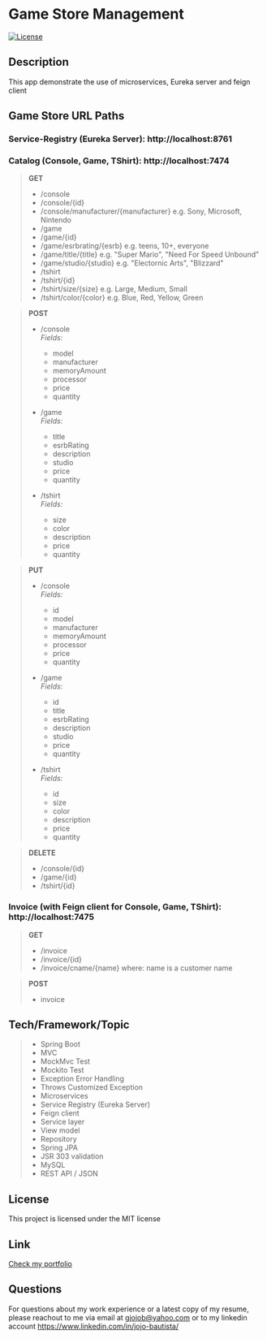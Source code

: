 # Game Store Management

[![License](https://img.shields.io/badge/License-MIT-brightgreen.svg)](https://opensource.org/licenses/MIT)

## Description

This app demonstrate the use of microservices, Eureka server and feign client

## **Game Store URL Paths**

### Service-Registry (Eureka Server): http://localhost:8761
### Catalog (Console, Game, TShirt): http://localhost:7474
> **GET**
> - /console
> - /console/{id}
> - /console/manufacturer/{manufacturer}   e.g. Sony, Microsoft, Nintendo
> - /game
> - /game/{id}
> - /game/esrbrating/{esrb}   e.g. teens, 10+, everyone
> - /game/title/{title}       e.g. "Super Mario", "Need For Speed Unbound"
> - /game/studio/{studio}     e.g. "Electornic Arts", "Blizzard"
> - /tshirt
> - /tshirt/{id}
> - /tshirt/size/{size}       e.g. Large, Medium, Small
> - /tshirt/color/{color}     e.g. Blue, Red, Yellow, Green

> **POST**
> - /console </br>
>     *Fields:*
>     * model
>     * manufacturer
>     * memoryAmount
>     * processor
>     * price
>     * quantity
>
> - /game </br>
>     *Fields:*
>     * title
>     * esrbRating
>     * description
>     * studio
>     * price
>     * quantity
>
> - /tshirt <br>
>     *Fields:*
>     * size
>     * color
>     * description
>     * price
>     * quantity

> **PUT**
> - /console </br>
>     *Fields:*
>     * id
>     * model
>     * manufacturer
>     * memoryAmount
>     * processor
>     * price
>     * quantity
>
> - /game </br>
>     *Fields:*
>     * id
>     * title
>     * esrbRating
>     * description
>     * studio
>     * price
>     * quantity
>
> - /tshirt <br>
>     *Fields:*
>     * id
>     * size
>     * color
>     * description
>     * price
>     * quantity

> **DELETE**
> - /console/{id}
> - /game/{id}
> - /tshirt/{id}

### Invoice (with Feign client for Console, Game, TShirt): http://localhost:7475
> **GET**
> - /invoice
> - /invoice/{id}
> - /invoice/cname/{name}    where: name is a customer name

> **POST**
> - invoice

## **Tech/Framework/Topic**

> - Spring Boot
> - MVC
> - MockMvc Test
> - Mockito Test
> - Exception Error Handling
> - Throws Customized Exception
> - Microservices
> - Service Registry (Eureka Server)
> - Feign client
> - Service layer
> - View model
> - Repository
> - Spring JPA
> - JSR 303 validation
> - MySQL
> - REST API / JSON

## License <a id="license"></a>

This project is licensed under the MIT license

## Link <a id="link"></a>

[Check my portfolio](https://full-stack-developer-react.herokuapp.com/)

## Questions <a id="questions"></a>

For questions about my work experience or a latest copy of my resume, please reachout to me via email at gjojob@yahoo.com or to my linkedin account https://www.linkedin.com/in/jojo-bautista/
